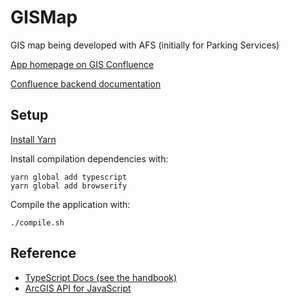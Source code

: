 # GISMap
GIS map being developed with AFS (initially for Parking Services)

[App homepage on GIS Confluence](https://esdconfluence.it.umass.edu/confluence/display/AFGIS/GIS+-+App+Development+-+Campus+Parking+Map)

[Confluence backend documentation](https://esdconfluence.it.umass.edu/confluence/display/AFGIS/GIS+-+Parking+App+-+Backend)

## Setup
[Install Yarn](https://yarnpkg.com/en/docs/install)

Install compilation dependencies with:
```
yarn global add typescript
yarn global add browserify
```

Compile the application with:
```
./compile.sh
```

## Reference
* [TypeScript Docs (see the handbook)](https://www.typescriptlang.org/docs/home.html)
* [ArcGIS API for JavaScript](https://developers.arcgis.com/javascript/latest/api-reference/index.html)
